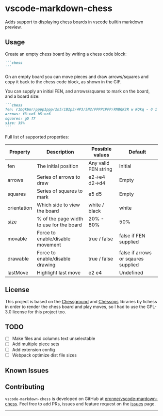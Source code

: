 # vscode-markdown-chess 

Adds support to displaying chess boards in vscode builtin markdown preview. 

## Usage

Create an empty chess board by writing a chess code block:

~~~markdown
```chess
```
~~~

On an empty board you can move pieces and draw arrows/squares and copy it back to the chess code block, as shown in the GIF.

You can supply an initial FEN, and arrows/squares to mark on the board, and a board size:

~~~markdown
```chess
fen: r1bqkbnr/pppp1ppp/2n5/1B2p3/4P3/5N2/PPPP1PPP/RNBQK2R w KQkq - 0 1
arrows: f3->e5 b5->c6
squares: g5 f7
size: 35%
```
~~~ 

Full list of supported properties:

| Property    | Description                              | Possible values        | Default                             |
| --------    | ---------------------------------------- | ---------------------- | ----------------------------------- |
| fen         | The initial position                     | Any valid FEN string   | Initial                             |
| arrows      | Series of arrows to draw                 | e2->e4 d2->d4          | Empty                               |
| squares     | Series of squares to mark                | e5 d5                  | Empty                               |
| orientation | Which side to view the board             | white / black          | white                               | 
| size        | % of the page width to use for the board | 20% - 80%              | 50%                                 |
| movable     | Force to enable/disable movement         | true / false           | false if FEN supplied               |
| drawable    | Force to enable/disable drawing          | true / false           | false if arrows or sqaures supplied |
| lastMove    | Highlight last move                      | e2 e4                  | Undefined                           |

## License

This project is based on the [Chessground](https://github.com/lichess-org/chessground) and [Chessops](https://github.com/niklasf/chessops) libraries by lichess in order to render the chess board and play moves, so I had to use the GPL-3.0 license for this project too.

## TODO

- [ ] Make files and columns text unselectable
- [ ] Add multiple piece sets
- [ ] Add extension config
- [ ] Webpack optimize dist file sizes

## Known Issues

## Contributing

`vscode-markdown-chess` is developed on GitHub at [eronne/vscode-mardown-chess](https://github.com/eronnen/vscode-markdown-chess). Feel free to add PRs, issues and feature request on the [issues](https://github.com/eronnen/vscode-markdown-chess/issues) page.

---

